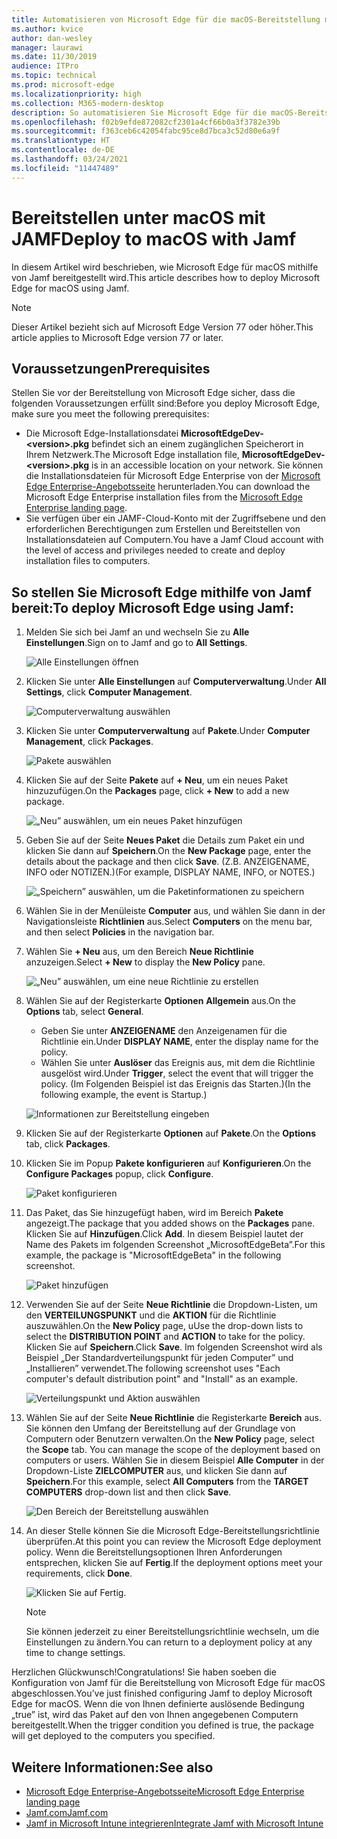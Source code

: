 ```yaml
---
title: Automatisieren von Microsoft Edge für die macOS-Bereitstellung mit Jamf
ms.author: kvice
author: dan-wesley
manager: laurawi
ms.date: 11/30/2019
audience: ITPro
ms.topic: technical
ms.prod: microsoft-edge
ms.localizationpriority: high
ms.collection: M365-modern-desktop
description: So automatisieren Sie Microsoft Edge für die macOS-Bereitstellung mit Jamf.
ms.openlocfilehash: f02b9efde872082cf2301a4cf66b0a3f3782e39b
ms.sourcegitcommit: f363ceb6c42054fabc95ce8d7bca3c52d80e6a9f
ms.translationtype: HT
ms.contentlocale: de-DE
ms.lasthandoff: 03/24/2021
ms.locfileid: "11447489"
---
```

# <a name="deploy-to-macos-with-jamf"></a><span data-ttu-id="04bc9-103">Bereitstellen unter macOS mit JAMF</span><span class="sxs-lookup"><span data-stu-id="04bc9-103">Deploy to macOS with Jamf</span></span>

<span data-ttu-id="04bc9-104">In diesem Artikel wird beschrieben, wie Microsoft Edge für macOS mithilfe von Jamf bereitgestellt wird.</span><span class="sxs-lookup"><span data-stu-id="04bc9-104">This article describes how to deploy Microsoft Edge for macOS using Jamf.</span></span>

> [!NOTE]
> <span data-ttu-id="04bc9-105">Dieser Artikel bezieht sich auf Microsoft Edge Version 77 oder höher.</span><span class="sxs-lookup"><span data-stu-id="04bc9-105">This article applies to Microsoft Edge version 77 or later.</span></span>

## <a name="prerequisites"></a><span data-ttu-id="04bc9-106">Voraussetzungen</span><span class="sxs-lookup"><span data-stu-id="04bc9-106">Prerequisites</span></span>

<span data-ttu-id="04bc9-107">Stellen Sie vor der Bereitstellung von Microsoft Edge sicher, dass die folgenden Voraussetzungen erfüllt sind:</span><span class="sxs-lookup"><span data-stu-id="04bc9-107">Before you deploy Microsoft Edge, make sure you meet the following prerequisites:</span></span>

- <span data-ttu-id="04bc9-108">Die Microsoft Edge-Installationsdatei **MicrosoftEdgeDev-\<version\>.pkg** befindet sich an einem zugänglichen Speicherort in Ihrem Netzwerk.</span><span class="sxs-lookup"><span data-stu-id="04bc9-108">The Microsoft Edge installation file,  **MicrosoftEdgeDev-\<version\>.pkg** is in an accessible location on your network.</span></span> <span data-ttu-id="04bc9-109">Sie können die Installationsdateien für Microsoft Edge Enterprise von der [Microsoft Edge Enterprise-Angebotsseite](https://aka.ms/EdgeEnterprise) herunterladen.</span><span class="sxs-lookup"><span data-stu-id="04bc9-109">You can download the Microsoft Edge Enterprise installation files from the [Microsoft Edge Enterprise landing page](https://aka.ms/EdgeEnterprise).</span></span>
- <span data-ttu-id="04bc9-110">Sie verfügen über ein JAMF-Cloud-Konto mit der Zugriffsebene und den erforderlichen Berechtigungen zum Erstellen und Bereitstellen von Installationsdateien auf Computern.</span><span class="sxs-lookup"><span data-stu-id="04bc9-110">You have a Jamf Cloud account with the level of access and privileges needed to create and deploy installation files to computers.</span></span>

## <a name="to-deploy-microsoft-edge-using-jamf"></a><span data-ttu-id="04bc9-111">So stellen Sie Microsoft Edge mithilfe von Jamf bereit:</span><span class="sxs-lookup"><span data-stu-id="04bc9-111">To deploy Microsoft Edge using Jamf:</span></span>

1. <span data-ttu-id="04bc9-112">Melden Sie sich bei Jamf an und wechseln Sie zu **Alle Einstellungen**.</span><span class="sxs-lookup"><span data-stu-id="04bc9-112">Sign on to Jamf and go to **All Settings**.</span></span>

    ![Alle Einstellungen öffnen](./media/mac-deploy/jamf-dash-main-open-settings.png)

2. <span data-ttu-id="04bc9-114">Klicken Sie unter **Alle Einstellungen** auf **Computerverwaltung**.</span><span class="sxs-lookup"><span data-stu-id="04bc9-114">Under **All Settings**, click **Computer Management**.</span></span>

    ![Computerverwaltung auswählen](./media/mac-deploy/jamf-all-settings-computer-mgmt.png)

3. <span data-ttu-id="04bc9-116">Klicken Sie unter **Computerverwaltung** auf **Pakete**.</span><span class="sxs-lookup"><span data-stu-id="04bc9-116">Under **Computer Management**, click **Packages**.</span></span>

    ![Pakete auswählen](./media/mac-deploy/jamf-all-settings-computer-mgmt-pkgs.png)

4. <span data-ttu-id="04bc9-118">Klicken Sie auf der Seite **Pakete** auf **+ Neu**, um ein neues Paket hinzuzufügen.</span><span class="sxs-lookup"><span data-stu-id="04bc9-118">On the **Packages** page, click **+ New** to add a new package.</span></span>

    ![„Neu” auswählen, um ein neues Paket hinzufügen](./media/mac-deploy/jamf-all-settings-computer-mgmt-new-pkg.png)

5. <span data-ttu-id="04bc9-120">Geben Sie auf der Seite **Neues Paket** die Details zum Paket ein und klicken Sie dann auf **Speichern**.</span><span class="sxs-lookup"><span data-stu-id="04bc9-120">On the **New Package** page, enter the details about the package and then click **Save**.</span></span> <span data-ttu-id="04bc9-121">(Z.B. ANZEIGENAME, INFO oder NOTIZEN.)</span><span class="sxs-lookup"><span data-stu-id="04bc9-121">(For example, DISPLAY NAME, INFO, or NOTES.)</span></span>

    ![„Speichern” auswählen, um die Paketinformationen zu speichern](./media/mac-deploy/jamf-all-settings-computer-mgmt-save-pkg-info.png)

6. <span data-ttu-id="04bc9-123">Wählen Sie in der Menüleiste **Computer** aus, und wählen Sie dann in der Navigationsleiste **Richtlinien** aus.</span><span class="sxs-lookup"><span data-stu-id="04bc9-123">Select **Computers** on the menu bar, and then select **Policies** in the navigation bar.</span></span>

7. <span data-ttu-id="04bc9-124">Wählen Sie **+ Neu** aus, um den Bereich **Neue Richtlinie** anzuzeigen.</span><span class="sxs-lookup"><span data-stu-id="04bc9-124">Select **+ New** to display the **New Policy** pane.</span></span>

    ![„Neu” auswählen, um eine neue Richtlinie zu erstellen](./media/mac-deploy/jamf-all-settings-computer-new-policy.png)

8. <span data-ttu-id="04bc9-126">Wählen Sie auf der Registerkarte **Optionen** **Allgemein** aus.</span><span class="sxs-lookup"><span data-stu-id="04bc9-126">On the **Options** tab, select **General**.</span></span>

    - <span data-ttu-id="04bc9-127">Geben Sie unter **ANZEIGENAME** den Anzeigenamen für die Richtlinie ein.</span><span class="sxs-lookup"><span data-stu-id="04bc9-127">Under **DISPLAY NAME**, enter the display name for the policy.</span></span>
    - <span data-ttu-id="04bc9-128">Wählen Sie unter **Auslöser** das Ereignis aus, mit dem die Richtlinie ausgelöst wird.</span><span class="sxs-lookup"><span data-stu-id="04bc9-128">Under **Trigger**, select the event that will trigger the policy.</span></span> <span data-ttu-id="04bc9-129">(Im Folgenden Beispiel ist das Ereignis das Starten.)</span><span class="sxs-lookup"><span data-stu-id="04bc9-129">(In the following example, the event is Startup.)</span></span>

    ![Informationen zur Bereitstellung eingeben](./media/mac-deploy/jamf-all-settings-computer-cfg-policy.png)

9. <span data-ttu-id="04bc9-131">Klicken Sie auf der Registerkarte **Optionen** auf **Pakete**.</span><span class="sxs-lookup"><span data-stu-id="04bc9-131">On the **Options** tab, click **Packages**.</span></span>

10. <span data-ttu-id="04bc9-132">Klicken Sie im Popup **Pakete konfigurieren** auf **Konfigurieren**.</span><span class="sxs-lookup"><span data-stu-id="04bc9-132">On the **Configure Packages** popup, click **Configure**.</span></span>

    ![Paket konfigurieren](./media/mac-deploy/jamf-all-settings-computer-policy-pkg-configure.png)

11. <span data-ttu-id="04bc9-134">Das Paket, das Sie hinzugefügt haben, wird im Bereich **Pakete** angezeigt.</span><span class="sxs-lookup"><span data-stu-id="04bc9-134">The package that you added shows on the **Packages** pane.</span></span> <span data-ttu-id="04bc9-135">Klicken Sie auf **Hinzufügen**.</span><span class="sxs-lookup"><span data-stu-id="04bc9-135">Click **Add**.</span></span> <span data-ttu-id="04bc9-136">In diesem Beispiel lautet der Name des Pakets im folgenden Screenshot „MicrosoftEdgeBeta”.</span><span class="sxs-lookup"><span data-stu-id="04bc9-136">For this example, the package is "MicrosoftEdgeBeta" in the following screenshot.</span></span>

    ![Paket hinzufügen](./media/mac-deploy/jamf-all-settings-computer-policy-pkg-add-beta.png)

12. <span data-ttu-id="04bc9-138">Verwenden Sie auf der Seite **Neue Richtlinie** die Dropdown-Listen, um den **VERTEILUNGSPUNKT** und die **AKTION** für die Richtlinie auszuwählen.</span><span class="sxs-lookup"><span data-stu-id="04bc9-138">On the **New Policy** page, uUse the drop-down lists to select the **DISTRIBUTION POINT** and **ACTION** to take for the policy.</span></span> <span data-ttu-id="04bc9-139">Klicken Sie auf **Speichern**.</span><span class="sxs-lookup"><span data-stu-id="04bc9-139">Click **Save**.</span></span> <span data-ttu-id="04bc9-140">Im folgenden Screenshot wird als Beispiel „Der Standardverteilungspunkt für jeden Computer” und „Installieren” verwendet.</span><span class="sxs-lookup"><span data-stu-id="04bc9-140">The following screenshot uses "Each computer's default distribution point" and "Install" as an example.</span></span>

    ![Verteilungspunkt und Aktion auswählen](./media/mac-deploy/jamf-all-settings-computer-mgmt-pkg-cfg-distro.png)

13. <span data-ttu-id="04bc9-142">Wählen Sie auf der Seite **Neue Richtlinie** die Registerkarte **Bereich** aus. Sie können den Umfang der Bereitstellung auf der Grundlage von Computern oder Benutzern verwalten.</span><span class="sxs-lookup"><span data-stu-id="04bc9-142">On the **New Policy** page, select the **Scope** tab. You can manage the scope of the deployment based on computers or users.</span></span> <span data-ttu-id="04bc9-143">Wählen Sie in diesem Beispiel **Alle Computer** in der Dropdown-Liste **ZIELCOMPUTER** aus, und klicken Sie dann auf **Speichern**.</span><span class="sxs-lookup"><span data-stu-id="04bc9-143">For this example, select **All Computers** from the **TARGET COMPUTERS** drop-down list and then click **Save**.</span></span>

    ![Den Bereich der Bereitstellung auswählen](./media/mac-deploy/jamf-all-settings-computer-mgmt-add-target.png)

14. <span data-ttu-id="04bc9-145">An dieser Stelle können Sie die Microsoft Edge-Bereitstellungsrichtlinie überprüfen.</span><span class="sxs-lookup"><span data-stu-id="04bc9-145">At this point you can review the Microsoft Edge deployment policy.</span></span> <span data-ttu-id="04bc9-146">Wenn die Bereitstellungsoptionen Ihren Anforderungen entsprechen, klicken Sie auf **Fertig**.</span><span class="sxs-lookup"><span data-stu-id="04bc9-146">If the deployment options meet your requirements, click **Done**.</span></span>

    ![Klicken Sie auf Fertig.](./media/mac-deploy/jamf-all-settings-computer-mgmt-finish-add-deployment.png)

    > [!NOTE]
    > <span data-ttu-id="04bc9-148">Sie können jederzeit zu einer Bereitstellungsrichtlinie wechseln, um die Einstellungen zu ändern.</span><span class="sxs-lookup"><span data-stu-id="04bc9-148">You can return to a deployment policy at any time to change settings.</span></span>

<span data-ttu-id="04bc9-149">Herzlichen Glückwunsch!</span><span class="sxs-lookup"><span data-stu-id="04bc9-149">Congratulations!</span></span> <span data-ttu-id="04bc9-150">Sie haben soeben die Konfiguration von Jamf für die Bereitstellung von Microsoft Edge für macOS abgeschlossen.</span><span class="sxs-lookup"><span data-stu-id="04bc9-150">You’ve just finished configuring Jamf to deploy Microsoft Edge for macOS.</span></span> <span data-ttu-id="04bc9-151">Wenn die von Ihnen definierte auslösende Bedingung „true” ist, wird das Paket auf den von Ihnen angegebenen Computern bereitgestellt.</span><span class="sxs-lookup"><span data-stu-id="04bc9-151">When the trigger condition you defined is true, the package will get deployed to the computers you specified.</span></span>

## <a name="see-also"></a><span data-ttu-id="04bc9-152">Weitere Informationen:</span><span class="sxs-lookup"><span data-stu-id="04bc9-152">See also</span></span>

- [<span data-ttu-id="04bc9-153">Microsoft Edge Enterprise-Angebotsseite</span><span class="sxs-lookup"><span data-stu-id="04bc9-153">Microsoft Edge Enterprise landing page</span></span>](https://aka.ms/EdgeEnterprise)
- [<span data-ttu-id="04bc9-154">Jamf.com</span><span class="sxs-lookup"><span data-stu-id="04bc9-154">Jamf.com</span></span>](https://www.jamf.com/)
- [<span data-ttu-id="04bc9-155">Jamf in Microsoft Intune integrieren</span><span class="sxs-lookup"><span data-stu-id="04bc9-155">Integrate Jamf with Microsoft Intune</span></span>](/intune/conditional-access-integrate-jamf)